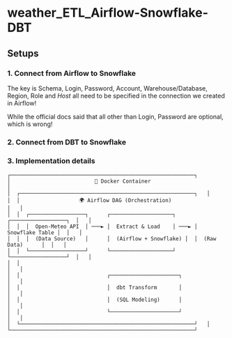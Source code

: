# weather_ETL_Airflow-Snowflake-DBT

## Setups

### 1. Connect from Airflow to Snowflake

The key is Schema, Login, Password, Account, Warehouse/Database, Region, Role and _Host_ all need to be specified in the connection we created in Airflow!

While the official docs said that all other than Login, Password are optional, which is wrong!

### 2. Connect from DBT to Snowflake

### 3. Implementation details

```plaintext
┌───────────────────────────────────────────────────────────┐
│                           🚀 Docker Container                            │
│  ┌────────────────────────────────────────────────────────┐   │
│  │                   🌍 Airflow DAG (Orchestration)                  │   │
│  │  ┌──────────────────┐      ┌────────────────────┐      ┌──────────────────┐  │   │
│  │  │  Open-Meteo API  │ ───► │  Extract & Load    │ ───► │  Snowflake Table │  │   │
│  │  │  (Data Source)   │      │  (Airflow + Snowflake) │  │  (Raw Data)      │  │   │
│  │  └──────────────────┘      └────────────────────┘      └──────────────────┘  │   │
│  │                                                                              │   │
│  │                            ┌──────────────────────┐                          │   │
│  │                            │  dbt Transform       │                          │   │
│  │                            │  (SQL Modeling)      │                          │   │
│  │                            └──────────────────────┘                          │   │
│  └────────────────────────────────────────────────────────┘   │
└───────────────────────────────────────────────────────────┘
